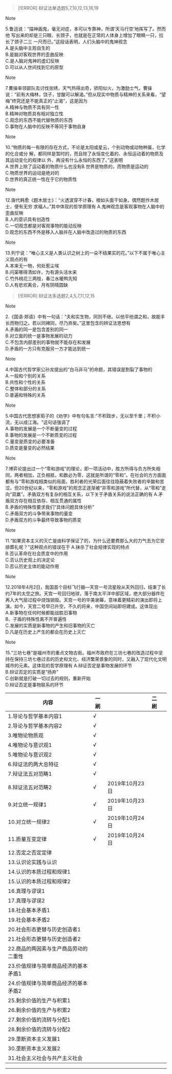 > [!ERROR]
> 辩证法单选题5,7,10,12,13,18,19

> [!NOTE]
> 5.鲁迅说：“描神画鬼，毫无对症，本可以专靠神，所谓‘天马行空’地挥写了。然而他
写出来的却是三只眼、长颈子，也就是在正常的人体身上增加了眼睛一只，拉长了颈子二三
一尺而已。”这段话表明，人们头脑中的鬼神观念  
A.是头脑中主观自生的  
B.是脑对客观世界的歪曲反映  
C.是人脑对鬼神的虚幻反映  
D.可以从人世间找到它的原型  

> [!NOTE]
> 7.曹操率领部队去讨伐张绣，天气热得出奇，骄阳似火，为激励士气，曹操说：“前有大梅林，饶子，甘酸可以解渴。”但从现实中物质与精神的关系来看，“望梅”终究还是不能真正的“止渴”，这是因为          
A.精神与物质不具有同一性   
B.精神对物质具有相对独立性  
C.观念的东西不能代替物质的东西        
D.事物在人脑中的反映不等同于事物自身     

> [!NOTE]
> 10.“物质的每一有限的存在方式，不论是太阳或星云，个别动物或动物种属，化学的化合或分
解，都同样是暂时的，而且除了永恒变化着的、永恒运动着的物质及其运动变化的规律以
外，再没有什么永恒的东西了。”这表明      
A.世界上除了运动着的物质什么也没有B.世界是物质的，而物质是运动的      
C.物质世界的运动是绝对的   
D.世界的真正统一性在于它的物质性     



> [!NOTE]
> 12.唐代韩愈《题木居士》：“火透波穿不计春，根如头面干如身。偶然题作木居士，便有无穷
求福人。”其中体现的哲学原理有
A.鬼神观念是客观事物在人脑中的歪曲反映    
B.人的意识具有创造性     
C.一切观念都是对客观事物的能动反映      
D.观念的东西不外是移入人脑并在人脑中改造过的物质的东西    

> [!NOTE]
> 13.列宁说：“唯心主义是人类认识之树上的一朵不结果实的花。”以下不属于唯心主义观点的有  
A.本来无一物，何处惹尘埃   
B.问渠哪得清如许，为有源头活水来       
C.竹外桃花三两枝，春江水暖鸭先知       
D.人有悲欢离合，月有阴晴圆缺 

> [!ERROR]
> 辩证法多选题2,4,5,7,11,12,15

> [!NOTE]
> 2.《国语·郑语》中有一句话：“夫和实生物，同则不继。以他平他谓之和，故能丰长而物归之。若以同裨同，尽乃弃矣。”这里包含的辨证法思想有  
        A.矛盾的同一是包含差别的同一  
        B.对立面的统一是事物发展的动力  
        C.不包含内部差别的事物就不能存在和发展  
        D.矛盾的一方只有克服另一方才能达到统一  
        
> [!NOTE]
> 4.中国古代哲学家公孙龙提出的“白马非马”的命题，其错误是割裂了事物的  
        A.一般和个别的关系  
        B.共性和个性的关系  
        C.整体和部分的关系  
        D.普遍和特殊的关系  
        
> [!NOTE]
> 5.中国古代思想家荀子的《劝学》中有句名言:"不积跬步，无以至千里；不积小流，无以成江海。"这句话强调了    
        A.事物的发展是一个不断量变的过程    
        B.事物的发展是一个不断质变的过程    
        C.量变是质变的必要准备     
        D.质变是量变的必然结果    
        
> [!NOTE]
> 7.博弈论提出过一个“零和游戏”的理论，即一项活动中，胜方所得与负方所失相同，两者相加，正负相抵，和数必为零，这就是所谓的“零和”。在社会的方方面面都有与“零和游戏相类似的局面，胜利者的光荣后面往往隐蔽着失败者的辛酸和苦涩。但20世纪以来，“零和游戏”的观念正逐渐被“非零和游戏”所代替，从“零和”走向“双羸”。矛盾双方有复杂的相互关系，以下关于矛盾关系的说法正确的有
        A.矛盾双方存在相互依存、相互贯通的属性  
        B.矛盾的特殊性要求我们“具体问题具体分析”  
        C.矛盾双方的斗争带来事物的量变  
        D.矛盾双方的斗争最终导致事物的质变  
        
> [!NOTE]
> 11.“如果资本主义的灭亡是由科学保证了的，为什么还要费那么大的力气去为它安排葬礼呢？”这种观点的错误在于
        A.抹杀了社会规律实现的特点  
        B.否认革命在社会质变中的作用  
        C.否认历史观上的决定论   
        D.否认历史主体的能动作用  
        
> [!NOTE]
> 12.2018年4月2日，我国首个目标飞行器—天宫一号流星般从天外回归，结束了长约7年的太空之旅。天宫一号回归地球，落于南太平洋中部区域，绝大部分器件在再入大气层过程中烧蚀销毁。天宫一号的华美谢幕，意味着更精彩的演出即将上演。如今，天宫二号早已升空，不久的将来，中国空间站即将建成。这体现出  
A.新事物在任何时候都能战胜旧事物  
B、子盾的特殊性离不开普遍性  
C.发展的实质是新事物的产生和旧事物的灭亡  
D.凡是在历史上产生的都会在历史上灭亡  

> [!NOTE]
> 15.“三坊七巷”是福州市的重点文物古街。福州市政府在三坊七巷的改造过程中坚持在保持三坊七巷过去的历史和文化、经济繁荣景象的同时，又融入了现代化文明城市的元素。这体现的哲学原理有
A.辩证否定是事物发展的环节  
B.辩证否定的实质是“扬弃”  
C.创新就是打破一切过去的规则，重新开始  
D.辩证否定是事物联系的环节  

|内容 | 一刷| |二刷 |  |
| ----  | ----  | ---- |  --- | --- |
| 1.导论与哲学基本内容1 |√| |  ||
| 2.导论与哲学基本内容2 |√ | |  |
| 3.唯物论物质观 |√ | |  ||
| 4.唯物论与意识观1 | √| |  ||
| 5.唯物论与意识观2 |√ | |  ||
| 6.辩证法的两大总特征 |√ | |  ||  
| 7.辩证法五对范畴1 |√ | | ||
| 8.辩证法五对范畴2 |√|2019年10月23日|||
| 9.对立统一规律1 | √|2019年10月23日 | ||
| 10.对立统一规律2 |√ |2019年10月24日 | ||
| 11.质量互变定律 | √|2019年10月24日|  ||
| 12.否定之否定定律 | | |  ||
| 13.认识论实践与认识 | | |  ||
| 14.认识的本质过程和规律1 | | |  ||
| 15.认识的本质过程和规律2 | | |  ||
| 16.真理与谬误1 | | | ||
| 17.真理与谬误2 | | | ||
| 18.社会基本矛盾1 | | |  ||
| 19.社会基本矛盾2 | | |  ||
| 20.社会形态更替与历史创造者1| | |  ||
| 21.社会形态更替与历史创造者2 | | |  ||
| 22.商品的两因素与生产商品劳动的二重性 | | |  ||
| 23.价值规律与简单商品经济的基本矛盾1 | | |   ||
| 24.价值规律与简单商品经济的基本矛盾2 | | |  ||
| 25.剩余价值的生产与积累1 | | |  ||
| 26.剩余价值的生产与积累2 | | |  ||
| 27.剩余价值的流转与分配1 | | |  ||
| 28.剩余价值的流转与分配2 | | |  ||
| 29.垄断资本主义发展1 | | |  ||
| 30.垄断资本主义发展2 | | |  ||
| 31.社会主义社会与共产主义社会  | | |  ||

--- 

